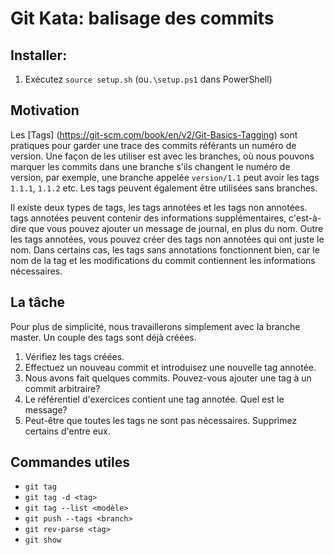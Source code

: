 # Git Kata: balisage des commits
## Installer:

1. Exécutez `source setup.sh` (ou`.\setup.ps1` dans PowerShell)

## Motivation

Les [Tags] (https://git-scm.com/book/en/v2/Git-Basics-Tagging) sont pratiques pour
garder une trace des commits référants un numéro de version. Une façon de les utiliser est
avec les branches, où nous pouvons marquer les commits dans une branche s'ils changent le
numéro de version, par exemple, une branche appelée `version/1.1` peut avoir les tags `1.1.1`,
`1.1.2` etc. Les tags peuvent également être utilisées sans branches.

Il existe deux types de tags, les tags annotées et les tags non annotées. tags annotées
peuvent contenir des informations supplémentaires, c'est-à-dire que vous pouvez ajouter un message de journal, en plus du nom. Outre les tags annotées, vous pouvez créer des tags non annotées
qui ont juste le nom. Dans certains cas, les tags sans annotations fonctionnent bien,
car le nom de la tag et les modifications du commit contiennent les informations nécessaires.

## La tâche

Pour plus de simplicité, nous travaillerons simplement avec la branche master. Un couple
des tags sont déjà créées.

1. Vérifiez les tags créées.
2. Effectuez un nouveau commit et introduisez une nouvelle tag annotée.
3. Nous avons fait quelques commits. Pouvez-vous ajouter une tag à un commit arbitraire?
4. Le référentiel d'exercices contient une tag annotée. Quel est le message?
5. Peut-être que toutes les tags ne sont pas nécessaires. Supprimez certains d'entre eux.

## Commandes utiles
- `git tag`
- `git tag -d <tag>`
- `git tag --list <modèle>`
- `git push --tags <branch>`
- `git rev-parse <tag>`
- `git show`
